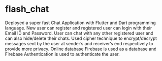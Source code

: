 # flash_chat

Deployed a super fast Chat Application with Flutter and Dart programming language.
New user can register and registered user can login with their Email ID and Password.
User can chat with any other registered user and can also hide/delete their chats.
Used cipher technique to encrypt/decrypt messages sent by the user at sender’s and receiver’s end respectively
to provide more privacy.
Online database Firebase is used as a database and Firebase Authentication is used to authenticate the user.
